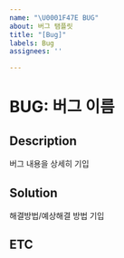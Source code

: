 ```yaml
---
name: "\U0001F47E BUG"
about: 버그 탬플릿
title: "[Bug]"
labels: Bug
assignees: ''

---
```


# BUG: 버그 이름

## Description

버그 내용을 상세히 기입

## Solution

해결방법/예상해결 방법 기입

## ETC
